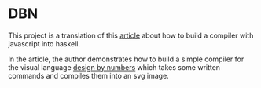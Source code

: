 # DBN

This project is a translation of this [article](https://medium.com/@kosamari/how-to-be-a-compiler-make-a-compiler-with-javascript-4a8a13d473b4) about how to build a compiler with javascript into
haskell. 

In the article, the author demonstrates how to build a simple compiler for the visual language [design by numbers](https://mitpress.mit.edu/books/design-numbers) which takes some written commands and compiles them into an svg image.
